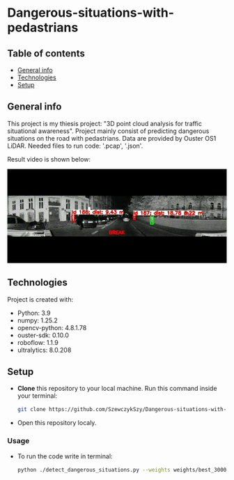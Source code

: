 # Dangerous-situations-with-pedastrians

## Table of contents
* [General info](#general-info)
* [Technologies](#technologies)
* [Setup](#setup)

## General info
This project is my thiesis project: "3D point cloud analysis for traffic situational awareness". Project mainly consist of predicting dangerous situations on the road with pedastrians. Data are provided by Ouster OS1 LiDAR. Needed files to run code: '.pcap', '.json'.

Result video is shown below:

<p align="center">
  <img src="results_mp4/wynik.gif" alt="animated" />
</p>
	
## Technologies
Project is created with:
* Python: 3.9
* numpy: 1.25.2
* opencv-python: 4.8.1.78
* ouster-sdk: 0.10.0
* roboflow: 1.1.9
* ultralytics: 8.0.208
	
## Setup
- **Clone** this repository to your local machine. Run this command inside your terminal:

    ```bash
    git clone https://github.com/SzewczykSzy/Dangerous-situations-with-pedastrians.git
    ```
- Open this repository localy.

### Usage
- To run the code write in terminal:
	```bash
 	python ./detect_dangerous_situations.py --weights weights/best_3000_s_100.pt --pcap-path ../data/PKR_test1/test4.pcap --metadata-path ../data/PKR_test1/test4.json --tracker ./trackers/bytetrack.yaml --imgsz 1024 --device cpu  --save=0 --save-video-path C:/Users/user/Ouster/Dangerous-situations-with-pedastrians/results_mp4/result.mp4    
 	```
